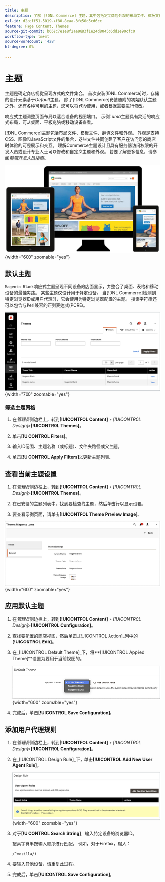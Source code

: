 ```yaml
---
title: 主题
description: 了解 [!DNL Commerce] 主题，其中包括定义商店外观的布局文件、模板文件、翻译文件和外观。
exl-id: d2ccff51-5019-4f80-8eaa-3fe50d5cd6cc
feature: Page Content, Themes
source-git-commit: b659c7e1e8f2ae9883f1e24d8045d6dd1e90cfc0
workflow-type: tm+mt
source-wordcount: '428'
ht-degree: 0%

---
```


# 主题

主题是确定商店视觉呈现方式的文件集合。 首次安装[!DNL Commerce]时，存储的设计元素基于&#x200B;_Default_&#x200B;主题。 除了[!DNL Commerce]安装随附的初始默认主题之外，还有各种可用的主题，您可以将&#x200B;_作为_&#x200B;使用，或者根据需要进行修改。

响应式主题调整页面布局以适合设备的视图端口。 示例&#x200B;_Luma_&#x200B;主题具有灵活的响应式布局，可从桌面、平板电脑或移动设备查看。

[!DNL Commerce]主题包括布局文件、模板文件、翻译文件和外观。 外观是支持CSS、图像和JavaScript文件的集合，这些文件共同创建了客户在访问您的商店时体验的可视展示和交互。 理解Commerce主题设计且具有服务器访问权限的开发人员或设计专业人士可以修改和自定义主题和外观。 若要了解更多信息，请参阅&#x200B;[_前端开发人员指南_](https://developer.adobe.com/commerce/frontend-core/guide/themes/)。

![Luma主题](./assets/design-responsive.png){width="600" zoomable="yes"}

## 默认主题

`Magento Blank`响应式主题呈现不同设备的店面显示，并整合了桌面、表格和移动设备的最佳实践。 某些主题仅设计用于特定设备。 当[!DNL Commerce]检测到特定浏览器ID或用户代理时，它会使用为特定浏览器配置的主题。 搜索字符串还可以包含与Perl兼容的正则表达式(PCRE)。

![主题](./assets/themes.png){width="700" zoomable="yes"}

### 筛选主题网格

1. 在&#x200B;_管理员_&#x200B;侧边栏上，转到&#x200B;**[!UICONTROL Content]** > _[!UICONTROL Design]_>**[!UICONTROL Themes]**。

1. 单击&#x200B;**[!UICONTROL Filters]**。

1. 输入ID范围、主题名称（或标题）、文件夹路径或父主题。

1. 单击&#x200B;**[!UICONTROL Apply Filters]**&#x200B;以更新主题列表。

## 查看当前主题设置

1. 在&#x200B;_管理员_&#x200B;侧边栏上，转到&#x200B;**[!UICONTROL Content]** > _[!UICONTROL Design]_>**[!UICONTROL Themes]**。

1. 在已安装的主题列表中，找到要检查的主题，然后单击行以显示设置。

1. 要查看示例页面，请单击&#x200B;**[!UICONTROL Theme Preview Image]**。

![预览主题](./assets/theme-settings.png){width="600" zoomable="yes"}

## 应用默认主题

1. 在&#x200B;_管理员_&#x200B;侧边栏上，转到&#x200B;**[!UICONTROL Content]** > _[!UICONTROL Design]_>**[!UICONTROL Configuration]**。

1. 查找要配置的商店视图，然后单击&#x200B;_[!UICONTROL Action]_列中的&#x200B;**[!UICONTROL Edit]**。

1. 在&#x200B;_[!UICONTROL Default Theme]_下，将&#x200B;**[!UICONTROL Applied Theme]**设置为要用于当前视图的。

   ![应用的主题](./assets/theme-default-apply.png){width="600" zoomable="yes"}

1. 完成后，单击&#x200B;**[!UICONTROL Save Configuration]**。

## 添加用户代理规则

1. 在&#x200B;_管理员_&#x200B;侧边栏上，转到&#x200B;**[!UICONTROL Content]** > _[!UICONTROL Design]_>**[!UICONTROL Configuration]**。

1. 在&#x200B;_[!UICONTROL Design Rule]_下，单击&#x200B;**[!UICONTROL Add New User Agent Rule]**。

   ![设计规则](./assets/theme-design-rule.png){width="600" zoomable="yes"}

1. 对于&#x200B;**[!UICONTROL Search String]**，输入特定设备的浏览器ID。

   搜索字符串按输入顺序进行匹配。 例如，对于Firefox，输入：

   `/^mozilla/i`

1. 要输入其他设备，请重复此过程。

1. 完成后，单击&#x200B;**[!UICONTROL Save Configuration]**。

